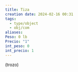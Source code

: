 ```yaml
---
title: Tiza
creation date: 2024-02-16 00:31
tags:
  - type/object
  - obj/com
aliases: 
Peso: 0 lb
Precio: "1"
int_peso: 0
int_precio: 1
---
```

(trozo)

